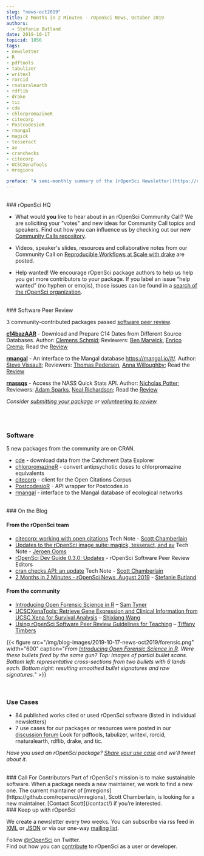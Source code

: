 ```yaml
---
slug: "news-oct2019"
title: 2 Months in 2 Minutes - rOpenSci News, October 2019
authors:
  - Stefanie Butland
date: 2019-10-17
topicid: 1856
tags:
- newsletter
- R
- pdftools
- tabulizer
- writexl
- rorcid
- rnaturalearth
- rdflib
- drake
- tic
- cde
- chlorpromazineR
- citecorp
- PostcodesioR
- rmangal
- magick
- tesseract
- av
- cranchecks
- citecorp
- UCSCXenaTools
- mregions

preface: "A semi-monthly summary of the [rOpenSci Newsletter](https://news.ropensci.org/) including software reviews, packages on CRAN, use cases, posts from staff and community, and events. August 19 to October 14, 2019"
---
```

<br/>
### rOpenSci HQ

* What would **you** like to hear about in an rOpenSci Community Call? We are soliciting your "votes" and new ideas for Community Call topics and speakers. Find out how you can influence us by checking out our new [Community Calls repository](https://github.com/ropensci-org/community-calls).

*  Videos, speaker's slides, resources and collaborative notes from our Community Call on [Reproducible Workflows at Scale with drake](/commcalls/2019-09-24/) are posted.

* Help wanted! We encourage rOpenSci package authors to help us help you get more contributors to your package. If you label an issue “help wanted” (no hyphen or emojis), those issues can be found in a [search of the rOpenSci organization](https://github.com/search?q=org%3Aropensci+label%3A%22help+wanted%22+state%3Aopen&type=Issues).

<br/>
### Software Peer Review

3 community-contributed packages passed [software peer review](/software-review/).

<!---- alphabetical order. For link to package, use 1) https://docs.ropensci.org/pkgname when docs are rendered without errors or bad links to images or 2) to the source code page e.g. https://github.com/ropensci/grainchanger when docs page has errors
---->
**[c14bazAAR](https://github.com/ISAAKiel/c14bazAAR)** - Download and Prepare C14 Dates from Different Source Databases. Author: [Clemens Schmid](https://github.com/nevrome); Reviewers: [Ben Marwick](https://github.com/benmarwick), [Enrico Crema](https://github.com/ercrema); Read the [Review](https://github.com/ropensci/onboarding/issues/333)

**[rmangal](https://docs.ropensci.org/rmangal/)** - An interface to the Mangal database <https://mangal.io/#/>. Author: [Steve Vissault](https://github.com/SteveViss); Reviewers: [Thomas Pedersen](https://github.com/thomasp85), [Anna Willoughby](https://github.com/arw36); Read the [Review](https://github.com/ropensci/onboarding/issues/332)

**[rnassqs](https://docs.ropensci.org/rnassqs/)** - Access the NASS Quick Stats API. Author: [Nicholas Potter](https://github.com/potterzot); Reviewers: [Adam Sparks](https://github.com/adamhsparks), [Neal Richardson](https://github.com/nealrichardson); Read the [Review](https://github.com/ropensci/onboarding/issues/297)

_Consider [submitting your package](https://devguide.ropensci.org/softwarereviewintro.html) or [volunteering to review](https://devguide.ropensci.org/softwarereviewintro.html#whyreview)._

<br/><br/>
### Software

5 new packages from the community are on CRAN.

* [cde](https://docs.ropensci.org/cde/) - download data from the Catchment Data Explorer
* [chlorpromazineR](https://docs.ropensci.org/chlorpromazineR/) - convert antipsychotic doses to chlorpromazine equivalents
* [citecorp](https://docs.ropensci.org/citecorp/) - client for the Open Citations Corpus
* [PostcodesioR](https://docs.ropensci.org/PostcodesioR/) - API wrapper for Postcodes.io
* [rmangal](https://ropensci.github.io/rmangal/) - interface to the Mangal database of ecological networks


<br/>
### On the Blog

#### From the rOpenSci team
* [citecorp: working with open citations](/technotes/2019/09/17/citecorp/) Tech Note - [Scott Chamberlain](/authors/scott-chamberlain/)
* [Updates to the rOpenSci image suite: magick, tesseract, and av](/technotes/2019/09/27/ropensci-docs/) Tech Note - [Jeroen Ooms](/authors/jeroen-ooms)
* [rOpenSci Dev Guide 0.3.0: Updates](/blog/2019/10/08/dev-guide-update-fall19/) - rOpenSci Software Peer Review Editors
* [cran checks API: an update](/technotes/2019/10/09/cran-checks-api-update/) Tech Note - [Scott Chamberlain](/authors/scott-chamberlain/)
* [2 Months in 2 Minutes - rOpenSci News, August 2019](/blog/2019/08/15/news-aug2019/) - [Stefanie Butland](/authors/stefanie-butland)


#### From the community
* [Introducing Open Forensic Science in R](/blog/2019/08/20/forensic-science/) – [Sam Tyner](/authors/sam-tyner)
* [UCSCXenaTools: Retrieve Gene Expression and Clinical Information from UCSC Xena for Survival Analysis](/technotes/2019/09/06/ucscxenatools-surv/) – [Shixiang Wang](/authors/shixiang-wang)
* [Using rOpenSci Software Peer Review Guidelines for Teaching](/blog/2019/08/27/software-peer-review-guidelines-for-teaching/) – [Tiffany Timbers](/authors/tiffany-timbers)

{{< figure src="/img/blog-images/2019-10-17-news-oct2019/forensic.png" width="600"
caption="_From [Introducing Open Forensic Science in R](/blog/2019/08/20/forensic-science/). Were these bullets fired by the same gun? Top: Images of partial bullet scans. Bottom left: representative cross-sections from two bullets with 6 lands each. Bottom right: resulting smoothed bullet signatures and raw signatures._" >}}

<br/>

### Use Cases

* 84 published works cited or used rOpenSci software (listed in individual newsletters)
* 7 use cases for our packages or resources were posted in our [discussion forum](https://discuss.ropensci.org/c/usecases) Look for pdftools, tabulizer, writexl, rorcid, rnaturalearth, rdflib, drake, and tic.


_Have you used an rOpenSci package? [Share your use case](https://discuss.ropensci.org/c/usecases) and we’ll tweet about it._

<br/>
### Call For Contributors
Part of rOpenSci's mission is to make sustainable software. When a package needs a new maintainer, we work to find a new one. The current maintainer of [mregions](https://github.com/ropensci/mregions), Scott Chamberlain, is looking for a new maintainer. [Contact Scott](/contact/) if you’re interested.

<br/>
### Keep up with rOpenSci

We create a newsletter every two weeks. You can subscribe via rss feed in [XML](https://news.ropensci.org/feed.xml) or [JSON](https://news.ropensci.org/feed.json) or via our one-way [mailing list](/#subscribe).

Follow [@rOpenSci](https://twitter.com/ropensci) on Twitter.
<br/>
Find out how you can [contribute](https://devguide.ropensci.org/contributingguide.html) to rOpenSci as a user or developer.
